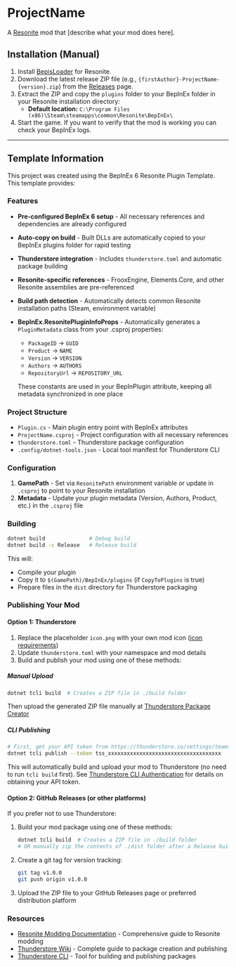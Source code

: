 # ProjectName
A [Resonite](https://resonite.com/) mod that [describe what your mod does here].

## Installation (Manual)
1. Install [BepisLoader](https://github.com/ResoniteModding/BepisLoader) for Resonite.
2. Download the latest release ZIP file (e.g., `{firstAuthor}-ProjectName-{version}.zip`) from the [Releases](https://github.com/{firstAuthor}/ProjectName/releases) page.
3. Extract the ZIP and copy the `plugins` folder to your BepInEx folder in your Resonite installation directory:
   - **Default location:** `C:\Program Files (x86)\Steam\steamapps\common\Resonite\BepInEx\`
4. Start the game. If you want to verify that the mod is working you can check your BepInEx logs.

---

## Template Information

This project was created using the BepInEx 6 Resonite Plugin Template. This template provides:

### Features
- **Pre-configured BepInEx 6 setup** - All necessary references and dependencies are already configured
- **Auto-copy on build** - Built DLLs are automatically copied to your BepInEx plugins folder for rapid testing
- **Thunderstore integration** - Includes `thunderstore.toml` and automatic package building
- **Resonite-specific references** - FrooxEngine, Elements.Core, and other Resonite assemblies are pre-referenced
- **Build path detection** - Automatically detects common Resonite installation paths (Steam, environment variable)
- **BepInEx.ResonitePluginInfoProps** - Automatically generates a `PluginMetadata` class from your .csproj properties:
  - `PackageID` → `GUID`
  - `Product` → `NAME` 
  - `Version` → `VERSION`
  - `Authors` → `AUTHORS`
  - `RepositoryUrl` → `REPOSITORY_URL`
  
  These constants are used in your BepInPlugin attribute, keeping all metadata synchronized in one place

### Project Structure
- `Plugin.cs` - Main plugin entry point with BepInEx attributes
- `ProjectName.csproj` - Project configuration with all necessary references
- `thunderstore.toml` - Thunderstore package configuration
- `.config/dotnet-tools.json` - Local tool manifest for Thunderstore CLI

### Configuration
1. **GamePath** - Set via `ResonitePath` environment variable or update in `.csproj` to point to your Resonite installation
2. **Metadata** - Update your plugin metadata (Version, Authors, Product, etc.) in the `.csproj` file

### Building
```bash
dotnet build              # Debug build
dotnet build -c Release   # Release build
```
This will:
- Compile your plugin
- Copy it to `$(GamePath)/BepInEx/plugins` (if `CopyToPlugins` is true)
- Prepare files in the `dist` directory for Thunderstore packaging

### Publishing Your Mod

#### Option 1: Thunderstore
1. Replace the placeholder `icon.png` with your own mod icon ([icon requirements](https://wiki.thunderstore.io/mods/creating-a-package#icon))
2. Update `thunderstore.toml` with your namespace and mod details
3. Build and publish your mod using one of these methods:

##### Manual Upload
```bash
dotnet tcli build  # Creates a ZIP file in ./build folder
```
Then upload the generated ZIP file manually at [Thunderstore Package Creator](https://thunderstore.io/package/create/)

##### CLI Publishing
```bash
# First, get your API token from https://thunderstore.io/settings/teams/
dotnet tcli publish --token tss_xxxxxxxxxxxxxxxxxxxxxxxxxxxxxxxxxxxx
```
This will automatically build and upload your mod to Thunderstore (no need to run `tcli build` first). See [Thunderstore CLI Authentication](https://github.com/thunderstore-io/thunderstore-cli/wiki#authentication) for details on obtaining your API token.

#### Option 2: GitHub Releases (or other platforms)
If you prefer not to use Thunderstore:
1. Build your mod package using one of these methods:
   ```bash
   dotnet tcli build  # Creates a ZIP file in ./build folder
   # OR manually zip the contents of ./dist folder after a Release build
   ```
2. Create a git tag for version tracking:
   ```bash
   git tag v1.0.0
   git push origin v1.0.0
   ```
3. Upload the ZIP file to your GitHub Releases page or preferred distribution platform

### Resources
- [Resonite Modding Documentation](https://modding.resonite.net/) - Comprehensive guide to Resonite modding
- [Thunderstore Wiki](https://wiki.thunderstore.io/) - Complete guide to package creation and publishing
- [Thunderstore CLI](https://github.com/thunderstore-io/thunderstore-cli) - Tool for building and publishing packages